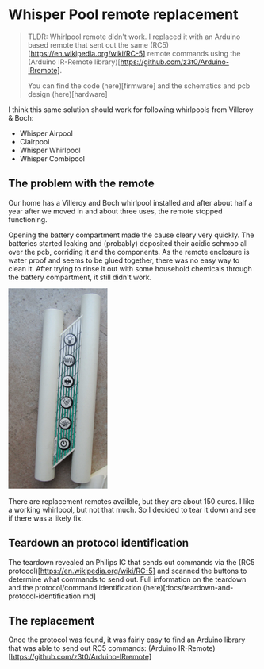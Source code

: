 # Whisper Pool remote replacement

> TLDR: Whirlpool remote didn't work. I replaced it with an Arduino
> based remote that sent out the same (RC5)[https://en.wikipedia.org/wiki/RC-5] remote 
> commands using the (Arduino IR-Remote library)[https://github.com/z3t0/Arduino-IRremote].
>
> You can find the code (here)[firmware] and the schematics and
> pcb design (here)[hardware]

I think this same solution should work for following whirlpools from Villeroy & Boch:

* Whisper Airpool
* Clairpool
* Whisper Whirlpool
* Whisper Combipool

## The problem with the remote

Our home has a Villeroy and Boch whirlpool installed and after about half a 
year after we moved in and about three uses, the remote stopped functioning.

Opening the battery compartment made the cause cleary very quickly. The batteries
started leaking and (probably) deposited their acidic schmoo all over the pcb, 
corriding it and the components. As the remote enclosure is water proof and seems
to be glued together, there was no easy way to clean it. After trying to rinse it
out with some household chemicals through the battery compartment, it still didn't 
work.

<img src="docs/img/combipool-remote.jpg" width="200" alt="The offending remote (picture from the web)">

There are replacement remotes availble, but they are about 150 euros. I like a 
working whirlpool, but not that much. So I decided to tear it down and see if there
was a likely fix.

## Teardown an protocol identification

The teardown revealed an Philips IC that sends out commands via the 
(RC5 protocol)[https://en.wikipedia.org/wiki/RC-5] and scanned the 
buttons to determine what commands to send out. Full information
on the teardown and the protocol/command identification (here)[docs/teardown-and-protocol-identification.md]

## The replacement

Once the protocol was found, it was fairly easy to find an Arduino library that 
was able to send out RC5 commands: (Arduino IR-Remote)[https://github.com/z3t0/Arduino-IRremote]







